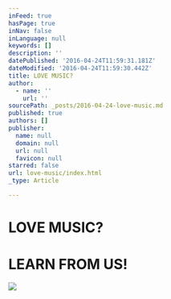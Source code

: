 ```yaml
---
inFeed: true
hasPage: true
inNav: false
inLanguage: null
keywords: []
description: ''
datePublished: '2016-04-24T11:59:31.181Z'
dateModified: '2016-04-24T11:59:30.442Z'
title: LOVE MUSIC?
author:
  - name: ''
    url: ''
sourcePath: _posts/2016-04-24-love-music.md
published: true
authors: []
publisher:
  name: null
  domain: null
  url: null
  favicon: null
starred: false
url: love-music/index.html
_type: Article

---
```

# LOVE MUSIC?

# LEARN FROM US!
![](https://the-grid-user-content.s3-us-west-2.amazonaws.com/7121e03b-2804-4e97-83f7-2c7a7c68f5b9.jpg)